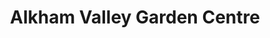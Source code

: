 ---
title: "Alkham Valley Garden Centre"
url: /dover/alkham-valley-garden-centre/
shop: garden centre
---